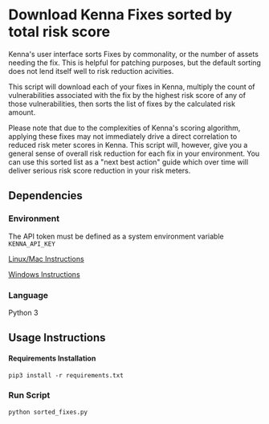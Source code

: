 # Download Kenna Fixes sorted by total risk score

Kenna's user interface sorts Fixes by commonality, or the number of assets needing the fix. This is helpful for patching purposes, but the default sorting does not lend itself well to risk reduction acivities.

This script will download each of your fixes in Kenna, multiply the count of vulnerabilities associated with the fix by the highest risk score of any of those vulnerabilities, then sorts the list of fixes by the calculated risk amount.

Please note that due to the complexities of Kenna's scoring algorithm, applying these fixes may not immediately drive a direct correlation to reduced risk meter scores in Kenna. This script will, however, give you a general sense of overall risk reduction for each fix in your environment. You can use this sorted list as a "next best action" guide which over time will deliver serious risk score reduction in your risk meters.

## Dependencies

### Environment

The API token must be defined as a system environment variable `KENNA_API_KEY`

[Linux/Mac Instructions](https://phoenixnap.com/kb/set-environment-variable-mac)

[Windows Instructions](https://docs.oracle.com/en/database/oracle/machine-learning/oml4r/1.5.1/oread/creating-and-modifying-environment-variables-on-windows.html)

### Language

Python 3

## Usage Instructions

#### Requirements Installation

`pip3 install -r requirements.txt`

### Run Script

`python sorted_fixes.py`
